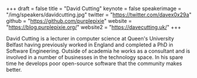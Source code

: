 +++
draft = false
title = "David Cutting"
keynote = false
speakerimage = "/img/speakers/davidcutting.jpg"
twitter = "https://twitter.com/davex0x29a"
github = "https://github.com/purplepixie"
website = "https://blog.purplepixie.org/"
website2 = "https://davecutting.uk/"
+++

David Cutting is a lecturer in computer science at Queen's University Belfast having previously worked in England and completed a PhD in Software Engineering. Outside of academia he works as a consultant and is involved in a number of businesses in the technology space. In his spare time he develops poor open-source software that the community makes better.